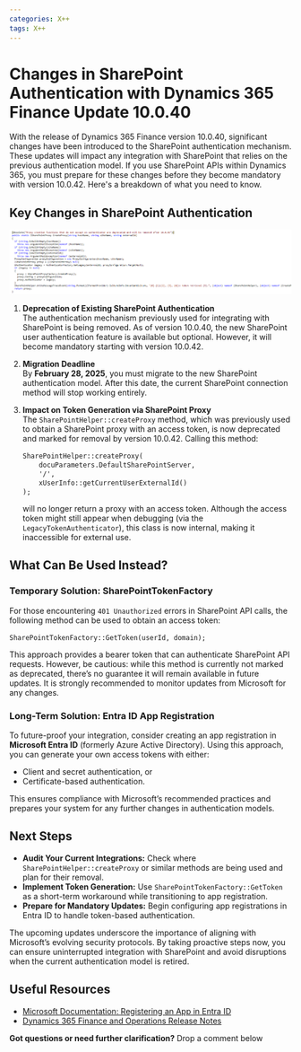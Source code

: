 ```yaml
---
categories: X++
tags: X++
---
```

# Changes in SharePoint Authentication with Dynamics 365 Finance Update 10.0.40

With the release of Dynamics 365 Finance version 10.0.40, significant changes have been introduced to the SharePoint authentication mechanism. These updates will impact any integration with SharePoint that relies on the previous authentication model. If you use SharePoint APIs within Dynamics 365, you must prepare for these changes before they become mandatory with version 10.0.42. Here's a breakdown of what you need to know.

## Key Changes in SharePoint Authentication

![context helper](/img/posts/ISharePointProxy.png)

1. **Deprecation of Existing SharePoint Authentication**  
   The authentication mechanism previously used for integrating with SharePoint is being removed. As of version 10.0.40, the new SharePoint user authentication feature is available but optional. However, it will become mandatory starting with version 10.0.42.

2. **Migration Deadline**  
   By **February 28, 2025**, you must migrate to the new SharePoint authentication model. After this date, the current SharePoint connection method will stop working entirely.

3. **Impact on Token Generation via SharePoint Proxy**  
   The `SharePointHelper::createProxy` method, which was previously used to obtain a SharePoint proxy with an access token, is now deprecated and marked for removal by version 10.0.42. Calling this method:
   ```xpp
   SharePointHelper::createProxy(
       docuParameters.DefaultSharePointServer,
       '/',
       xUserInfo::getCurrentUserExternalId()
   );
   ```
   will no longer return a proxy with an access token. Although the access token might still appear when debugging (via the `LegacyTokenAuthenticator`), this class is now internal, making it inaccessible for external use.

## What Can Be Used Instead?

### **Temporary Solution: SharePointTokenFactory**
For those encountering `401 Unauthorized` errors in SharePoint API calls, the following method can be used to obtain an access token:
   ```xpp
   SharePointTokenFactory::GetToken(userId, domain);
   ```
This approach provides a bearer token that can authenticate SharePoint API requests. However, be cautious: while this method is currently not marked as deprecated, there’s no guarantee it will remain available in future updates. It is strongly recommended to monitor updates from Microsoft for any changes.

### **Long-Term Solution: Entra ID App Registration**
To future-proof your integration, consider creating an app registration in **Microsoft Entra ID** (formerly Azure Active Directory). Using this approach, you can generate your own access tokens with either:
- Client and secret authentication, or
- Certificate-based authentication.

This ensures compliance with Microsoft’s recommended practices and prepares your system for any further changes in authentication models.

## Next Steps

- **Audit Your Current Integrations:** Check where `SharePointHelper::createProxy` or similar methods are being used and plan for their removal.  
- **Implement Token Generation:** Use `SharePointTokenFactory::GetToken` as a short-term workaround while transitioning to app registration.  
- **Prepare for Mandatory Updates:** Begin configuring app registrations in Entra ID to handle token-based authentication.  

The upcoming updates underscore the importance of aligning with Microsoft’s evolving security protocols. By taking proactive steps now, you can ensure uninterrupted integration with SharePoint and avoid disruptions when the current authentication model is retired.

## Useful Resources

- [Microsoft Documentation: Registering an App in Entra ID](https://learn.microsoft.com/en-us/azure/active-directory/develop/quickstart-register-app)  
- [Dynamics 365 Finance and Operations Release Notes](https://learn.microsoft.com/en-us/dynamics365/release-plans/)  

**Got questions or need further clarification?** Drop a comment below
